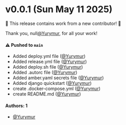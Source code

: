 # v0.0.1 (Sun May 11 2025)

:tada: This release contains work from a new contributor! :tada:

Thank you, null[@Yurymur](https://github.com/Yurymur), for all your work!

#### ⚠️ Pushed to `main`

- Added deploy.yml file ([@Yurymur](https://github.com/Yurymur))
- Added release.yml file ([@Yurymur](https://github.com/Yurymur))
- Added deploy.sh file ([@Yurymur](https://github.com/Yurymur))
- Added .autorc file ([@Yurymur](https://github.com/Yurymur))
- Added amber.yaml secrets file ([@Yurymur](https://github.com/Yurymur))
- Added django quickstart ([@Yurymur](https://github.com/Yurymur))
- create .docker-compose.yml ([@Yurymur](https://github.com/Yurymur))
- create README.md ([@Yurymur](https://github.com/Yurymur))

#### Authors: 1

- [@Yurymur](https://github.com/Yurymur)
